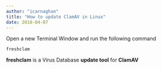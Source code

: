 ```yaml
---
author: "icarnaghan"
title: "How to update ClamAV in Linux"
date: 2018-04-07
---
```


Open a new Terminal Window and run the following command

```
freshclam
```

**freshclam** is a Virus Database **update tool** for **ClamAV**
